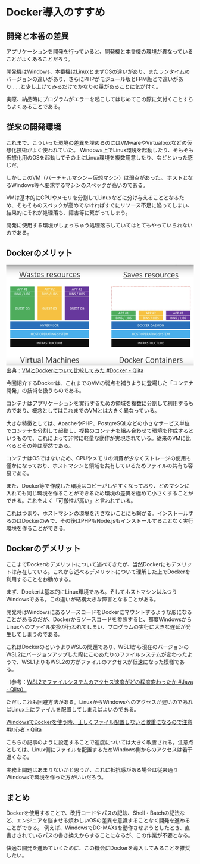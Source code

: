 # Docker導入のすすめ

## 開発と本番の差異

アプリケーションを開発を行っていると、開発機と本番機の環境が異なっていることがよくあることだろう。

開発機はWindows、本番機はLinuxとまずOSの違いがあり、またランタイムのバージョンの違いがあり、さらにPHPがモジュール版とFPM版とで違いがあり……と少し上げてみるだけでかなりの量があることに気が付く。

実際、納品時にプログラムがエラーを起こしてはじめてこの際に気付くことすらもよくあることである。

## 従来の開発環境

これまで、こういった環境の差異を埋めるのにはVMwareやVirtualboxなどの仮想化技術がよく使われていた。
Windows上でLinux環境を起動したり、そもそも仮想化用のOSを起動してその上にLinux環境を複数用意したり、などといった感じだ。

しかしこのVM（バーチャルマシン＝仮想マシン）は弱点があった。
ホストとなるWindows等へ要求するマシンのスペックが高いのである。

VMは基本的にCPUやメモリを分割してLinuxなどに分け与えることとなるため、そもそものスペックが高めでなければすぐにリソース不足に陥ってしまい、結果的にそれが処理落ち、障害等に繋がってしまう。

開発に使用する環境がしょっちゅう処理落ちしていてはとてもやっていられないのである。

## Dockerのメリット

![仮想マシンとコンテナの違い](./diff_vm_and_container.png "仮想マシンとコンテナの違い")
出典：[VMとDockerについて比較してみた #Docker - Qiita](https://qiita.com/moonorange/items/ee67491fde07fa55fae4)

今回紹介するDockerは、これまでのVMの弱点を補うように登場した「コンテナ開発」の技術を扱うものである。

コンテナはアプリケーションを実行するための領域を複数に分割して利用するものであり、概念としてはこれまでのVMとは大きく異なっている。

大きな特徴としては、ApacheやPHP、PostgreSQLなどの小さなサービス単位でコンテナを分割して起動し、複数のコンテナを組み合わせて環境を作成するというもので、これによって非常に軽量な動作が実現されている。従来のVMに比べるとその差は歴然である。

コンテナはOSではないため、CPUやメモリの消費が少なくストレージの使用も僅かになっており、ホストマシンと領域を共有しているためファイルの共有も容易である。

また、Docker等で作成した環境はコピーがしやすくなっており、どのマシンに入れても同じ環境を作ることができるため環境の差異を極めて小さくすることができる。これをよく「可搬性が高い」と言われている。

これはつまり、ホストマシンの環境を汚さないことにも繋がる。インストールするのはDockerのみで、その後はPHPもNode.jsもインストールすることなく実行環境を作ることができる。

## Dockerのデメリット

ここまでDockerのデメリットについて述べてきたが、当然Dockerにもデメリットは存在している。これから述べるデメリットについて理解した上でDockerを利用することをお勧めする。

まず、Dockerは基本的にLinux環境である。そしてホストマシンはふつうWindowsである。この違いが結構大きな障害となることがある。

開発時はWindowsにあるソースコードをDockerにマウントするような形になることがあるのだが、Dockerからソースコードを参照すると、都度WindowsからLinuxへのファイル変換が行われてしまい、プログラムの実行に大きな遅延が発生してしまうのである。

これはDockerのというよりWSLの問題であり、WSL1から現在のバージョンのWSL2にバージョンアップした際にこのあたりのファイルシステムが変わったようで、WSL1よりもWSL2の方がファイルのアクセスが低速になった模様である。

（参考：[WSL2でファイルシステムのアクセス速度がどの程度変わったか #Java - Qiita）](https://qiita.com/penguinsan/items/97f42f1e67eb432f9978)

ただしこれも回避方法がある。LinuxからWindowsへのアクセスが遅いのであればLinux上にファイルを配置してしまえばよいのである。

[WindowsでDockerを使う時、正しくファイル配置しないと激重になるので注意 #初心者 - Qiita](https://qiita.com/minato-naka/items/84508472c04f628e576e)

こちらの記事のように設定することで速度については大きく改善される。注意点としては、Linux側にファイルを配置するためWindows側からのアクセスは若干遅くなる。

実務上問題はあまりないかと思うが、これに抵抗感がある場合は従来通りWindowsで環境を作った方がいいだろう。

## まとめ

Dockerを使用することで、改行コードやパスの記法、Shell・Batchの記法など、エンジニアを悩ませる煩わしいOSの差異を意識することなく開発を進めることができる。
例えば、WindowsでDC-MAXsを動作させようとしたとき、直書きされているパスの書き換えからすることになるが、この作業が不要となる。

快適な開発を進めていくために、この機会にDockerを導入してみることを推奨したい。
